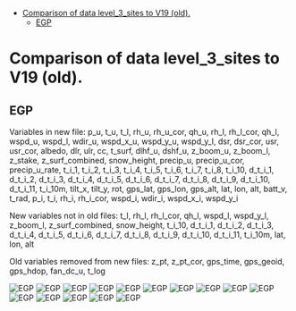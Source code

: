* [Comparison of data level_3_sites to V19 (old).](#s1)
  * [EGP](#s1-1)
# <a id='s1' />Comparison of data level_3_sites to V19 (old).
## <a id='s1-1' />EGP
Variables in new file:
p_u, t_u, t_l, rh_u, rh_u_cor, qh_u, rh_l, rh_l_cor, qh_l, wspd_u, wspd_l, wdir_u, wspd_x_u, wspd_y_u, wspd_y_l, dsr, dsr_cor, usr, usr_cor, albedo, dlr, ulr, cc, t_surf, dlhf_u, dshf_u, z_boom_u, z_boom_l, z_stake, z_surf_combined, snow_height, precip_u, precip_u_cor, precip_u_rate, t_i_1, t_i_2, t_i_3, t_i_4, t_i_5, t_i_6, t_i_7, t_i_8, t_i_10, d_t_i_1, d_t_i_2, d_t_i_3, d_t_i_4, d_t_i_5, d_t_i_6, d_t_i_7, d_t_i_8, d_t_i_9, d_t_i_10, d_t_i_11, t_i_10m, tilt_x, tilt_y, rot, gps_lat, gps_lon, gps_alt, lat, lon, alt, batt_v, t_rad, p_i, t_i, rh_i, rh_i_cor, wspd_i, wdir_i, wspd_x_i, wspd_y_i

New variables not in old files:
t_l, rh_l, rh_l_cor, qh_l, wspd_l, wspd_y_l, z_boom_l, z_surf_combined, snow_height, t_i_10, d_t_i_1, d_t_i_2, d_t_i_3, d_t_i_4, d_t_i_5, d_t_i_6, d_t_i_7, d_t_i_8, d_t_i_9, d_t_i_10, d_t_i_11, t_i_10m, lat, lon, alt

Old variables removed from new files:
z_pt, z_pt_cor, gps_time, gps_geoid, gps_hdop, fan_dc_u, t_log
 
![EGP](../figures/V19_versus_level_3_sites/EGP_0.png)
![EGP](../figures/V19_versus_level_3_sites/EGP_1.png)
![EGP](../figures/V19_versus_level_3_sites/EGP_2.png)
![EGP](../figures/V19_versus_level_3_sites/EGP_3.png)
![EGP](../figures/V19_versus_level_3_sites/EGP_4.png)
![EGP](../figures/V19_versus_level_3_sites/EGP_5.png)
![EGP](../figures/V19_versus_level_3_sites/EGP_6.png)
![EGP](../figures/V19_versus_level_3_sites/EGP_7.png)
![EGP](../figures/V19_versus_level_3_sites/EGP_8.png)
![EGP](../figures/V19_versus_level_3_sites/EGP_9.png)
![EGP](../figures/V19_versus_level_3_sites/EGP_10.png)
![EGP](../figures/V19_versus_level_3_sites/EGP_11.png)
![EGP](../figures/V19_versus_level_3_sites/EGP_12.png)
![EGP](../figures/V19_versus_level_3_sites/EGP_13.png)
![EGP](../figures/V19_versus_level_3_sites/EGP_14.png)
 
